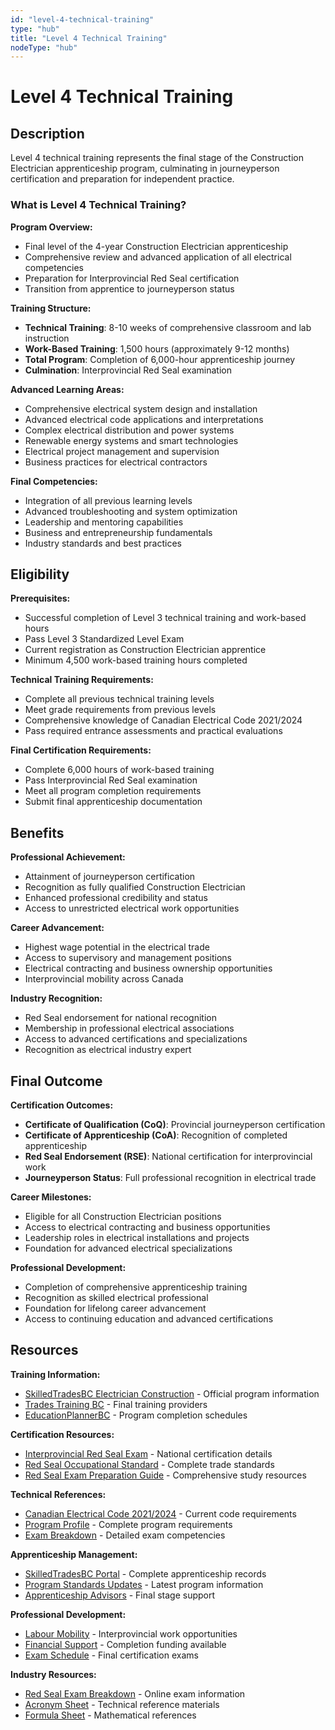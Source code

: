 ```yaml
---
id: "level-4-technical-training"
type: "hub"
title: "Level 4 Technical Training"
nodeType: "hub"
---
```


# Level 4 Technical Training

## Description

Level 4 technical training represents the final stage of the Construction Electrician apprenticeship program, culminating in journeyperson certification and preparation for independent practice.

### What is Level 4 Technical Training?

**Program Overview:**
- Final level of the 4-year Construction Electrician apprenticeship
- Comprehensive review and advanced application of all electrical competencies
- Preparation for Interprovincial Red Seal certification
- Transition from apprentice to journeyperson status

**Training Structure:**
- **Technical Training**: 8-10 weeks of comprehensive classroom and lab instruction
- **Work-Based Training**: 1,500 hours (approximately 9-12 months)
- **Total Program**: Completion of 6,000-hour apprenticeship journey
- **Culmination**: Interprovincial Red Seal examination

**Advanced Learning Areas:**
- Comprehensive electrical system design and installation
- Advanced electrical code applications and interpretations
- Complex electrical distribution and power systems
- Renewable energy systems and smart technologies
- Electrical project management and supervision
- Business practices for electrical contractors

**Final Competencies:**
- Integration of all previous learning levels
- Advanced troubleshooting and system optimization
- Leadership and mentoring capabilities
- Business and entrepreneurship fundamentals
- Industry standards and best practices

## Eligibility

**Prerequisites:**
- Successful completion of Level 3 technical training and work-based hours
- Pass Level 3 Standardized Level Exam
- Current registration as Construction Electrician apprentice
- Minimum 4,500 work-based training hours completed

**Technical Training Requirements:**
- Complete all previous technical training levels
- Meet grade requirements from previous levels
- Comprehensive knowledge of Canadian Electrical Code 2021/2024
- Pass required entrance assessments and practical evaluations

**Final Certification Requirements:**
- Complete 6,000 hours of work-based training
- Pass Interprovincial Red Seal examination
- Meet all program completion requirements
- Submit final apprenticeship documentation

## Benefits

**Professional Achievement:**
- Attainment of journeyperson certification
- Recognition as fully qualified Construction Electrician
- Enhanced professional credibility and status
- Access to unrestricted electrical work opportunities

**Career Advancement:**
- Highest wage potential in the electrical trade
- Access to supervisory and management positions
- Electrical contracting and business ownership opportunities
- Interprovincial mobility across Canada

**Industry Recognition:**
- Red Seal endorsement for national recognition
- Membership in professional electrical associations
- Access to advanced certifications and specializations
- Recognition as electrical industry expert

## Final Outcome

**Certification Outcomes:**
- **Certificate of Qualification (CoQ)**: Provincial journeyperson certification
- **Certificate of Apprenticeship (CoA)**: Recognition of completed apprenticeship
- **Red Seal Endorsement (RSE)**: National certification for interprovincial work
- **Journeyperson Status**: Full professional recognition in electrical trade

**Career Milestones:**
- Eligible for all Construction Electrician positions
- Access to electrical contracting and business opportunities
- Leadership roles in electrical installations and projects
- Foundation for advanced electrical specializations

**Professional Development:**
- Completion of comprehensive apprenticeship training
- Recognition as skilled electrical professional
- Foundation for lifelong career advancement
- Access to continuing education and advanced certifications

## Resources

**Training Information:**
- [SkilledTradesBC Electrician Construction](https://skilledtradesbc.ca/electrician-construction) - Official program information
- [Trades Training BC](https://www.tradestrainingbc.ca/) - Final training providers
- [EducationPlannerBC](https://educationplannerbc.ca/search) - Program completion schedules

**Certification Resources:**
- [Interprovincial Red Seal Exam](https://www.red-seal.ca/eng/trades/51_construction_electrician/.2x.1m_cs.shtml) - National certification details
- [Red Seal Occupational Standard](https://www.red-seal.ca/eng/trades/constelectric/overview.shtml) - Complete trade standards
- [Red Seal Exam Preparation Guide](https://www.red-seal.ca/eng/resources/g.2tr.2.1dy.shtml) - Comprehensive study resources

**Technical References:**
- [Canadian Electrical Code 2021/2024](https://skilledtradesbc.ca/electrician-construction) - Current code requirements
- [Program Profile](https://skilledtradesbc.ca/electrician-construction) - Complete program requirements
- [Exam Breakdown](https://skilledtradesbc.ca/electrician-construction) - Detailed exam competencies

**Apprenticeship Management:**
- [SkilledTradesBC Portal](https://portal.skilledtradesbc.ca/) - Complete apprenticeship records
- [Program Standards Updates](https://skilledtradesbc.ca/program-standards-updates) - Latest program information
- [Apprenticeship Advisors](https://skilledtradesbc.ca/contact-us) - Final stage support

**Professional Development:**
- [Labour Mobility](https://skilledtradesbc.ca/labour-mobility) - Interprovincial work opportunities
- [Financial Support](https://skilledtradesbc.ca/financial-support) - Completion funding available
- [Exam Schedule](https://skilledtradesbc.ca/exam-schedule) - Final certification exams

**Industry Resources:**
- [Red Seal Exam Breakdown](https://www.red-seal.ca/eng/trades/51_construction_electrician/.2x.1m_cs.shtml) - Online exam information
- [Acronym Sheet](https://skilledtradesbc.ca/electrician-construction) - Technical reference materials
- [Formula Sheet](https://skilledtradesbc.ca/electrician-construction) - Mathematical references

